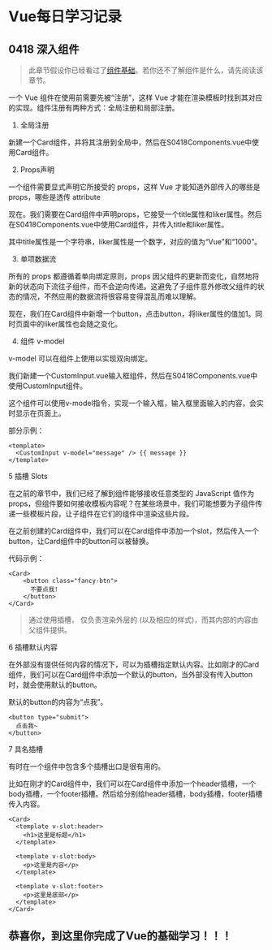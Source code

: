 # Vue每日学习记录

## 0418 深入组件

> 此章节假设你已经看过了[组件基础](https://cn.vuejs.org/guide/essentials/component-basics.html)。若你还不了解组件是什么，请先阅读该章节。

一个 Vue 组件在使用前需要先被“注册”，这样 Vue 才能在渲染模板时找到其对应的实现。组件注册有两种方式：全局注册和局部注册。

1. 全局注册

新建一个Card组件，并将其注册到全局中，然后在S0418Components.vue中使用Card组件。

2. Props声明

一个组件需要显式声明它所接受的 props，这样 Vue 才能知道外部传入的哪些是 props，哪些是透传 attribute

现在。我们需要在Card组件中声明props，它接受一个title属性和liker属性。然后在S0418Components.vue中使用Card组件，并传入title和liker属性。

其中title属性是一个字符串，liker属性是一个数字，对应的值为“Vue”和“1000”。

3. 单项数据流

所有的 props 都遵循着单向绑定原则，props 因父组件的更新而变化，自然地将新的状态向下流往子组件，而不会逆向传递。这避免了子组件意外修改父组件的状态的情况，不然应用的数据流将很容易变得混乱而难以理解。

现在，我们在Card组件中新增一个button，点击button，将liker属性的值加1。同时页面中的liker属性也会随之变化。

4. 组件 v-model

v-model 可以在组件上使用以实现双向绑定。

我们新建一个CustomInput.vue输入框组件，然后在S0418Components.vue中使用CustomInput组件。

这个组件可以使用v-model指令，实现一个输入框，输入框里面输入的内容，会实时显示在页面上。

部分示例：

```
<template>
  <CustomInput v-model="message" /> {{ message }}
</template>
```

5 插槽 Slots

在之前的章节中，我们已经了解到组件能够接收任意类型的 JavaScript 值作为 props，但组件要如何接收模板内容呢？在某些场景中，我们可能想要为子组件传递一些模板片段，让子组件在它们的组件中渲染这些片段。

在之前创建的Card组件中，我们可以在Card组件中添加一个slot，然后传入一个button，让Card组件中的button可以被替换。

代码示例：
```
<Card>
    <button class="fancy-btn">
      不要点我!
    </button>
</Card>
```

> 通过使用插槽，<Card> 仅负责渲染外层的 <Card> (以及相应的样式)，而其内部的内容由父组件提供。

6 插槽默认内容

在外部没有提供任何内容的情况下，可以为插槽指定默认内容。比如刚才的Card组件，我们可以在Card组件中添加一个默认的button，当外部没有传入button时，就会使用默认的button。

默认的button的内容为“点我”。

```
<button type="submit">
  点击我~
</button>
```

7 具名插槽

有时在一个组件中包含多个插槽出口是很有用的。

比如在刚才的Card组件中，我们可以在Card组件中添加一个header插槽，一个body插槽，一个footer插槽。然后给分别给header插槽，body插槽，footer插槽传入内容。

```
<Card>
  <template v-slot:header>
    <h1>这里是标题</h1>
  </template>

  <template v-slot:body>
    <p>这里是内容</p>
  </template>

  <template v-slot:footer>
    <p>这里是底部</p>
  </template>
</Card>
```

## 恭喜你，到这里你完成了Vue的基础学习！！！